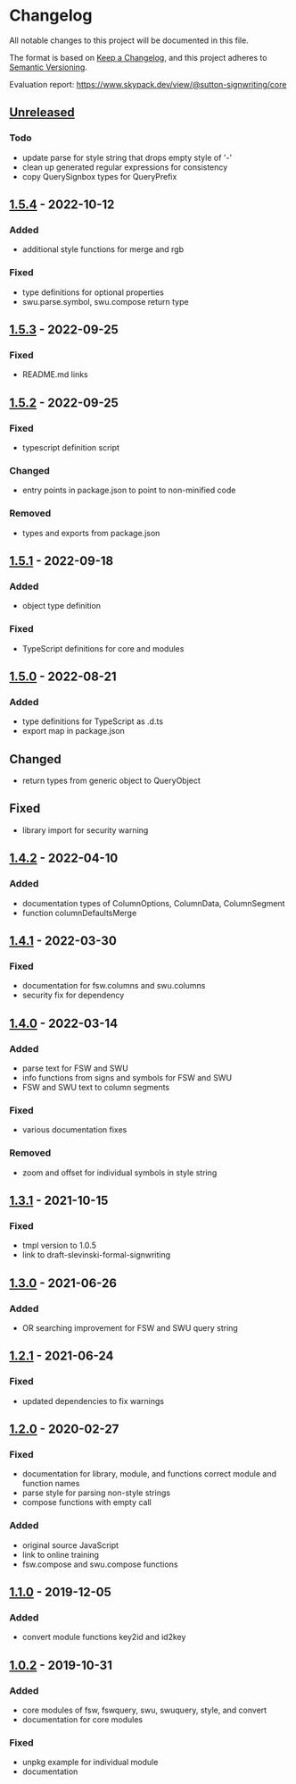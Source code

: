 # Changelog
All notable changes to this project will be documented in this file.

The format is based on [Keep a Changelog](https://keepachangelog.com/en/1.0.0/),
and this project adheres to [Semantic Versioning](https://semver.org/spec/v2.0.0.html).

Evaluation report: https://www.skypack.dev/view/@sutton-signwriting/core

## [Unreleased]
### Todo
- update parse for style string that drops empty style of '-'
- clean up generated regular expressions for consistency
- copy QuerySignbox types for QueryPrefix

## [1.5.4] - 2022-10-12
### Added
- additional style functions for merge and rgb

### Fixed
- type definitions for optional properties
- swu.parse.symbol, swu.compose return type

## [1.5.3] - 2022-09-25
### Fixed
- README.md links

## [1.5.2] - 2022-09-25
### Fixed
- typescript definition script

### Changed
- entry points in package.json to point to non-minified code

### Removed
- types and exports from package.json

## [1.5.1] - 2022-09-18
### Added
- object type definition

### Fixed
- TypeScript definitions for core and modules

## [1.5.0] - 2022-08-21
### Added
- type definitions for TypeScript as .d.ts
- export map in package.json

## Changed
- return types from generic object to QueryObject

## Fixed
- library import for security warning

## [1.4.2] - 2022-04-10
### Added
- documentation types of ColumnOptions, ColumnData, ColumnSegment
- function columnDefaultsMerge

## [1.4.1] - 2022-03-30
### Fixed
- documentation for fsw.columns and swu.columns
- security fix for dependency

## [1.4.0] - 2022-03-14
### Added
- parse text for FSW and SWU
- info functions from signs and symbols for FSW and SWU
- FSW and SWU text to column segments

### Fixed
- various documentation fixes

### Removed
- zoom and offset for individual symbols in style string

## [1.3.1] - 2021-10-15
### Fixed
- tmpl version to 1.0.5
- link to draft-slevinski-formal-signwriting

## [1.3.0] - 2021-06-26
### Added
- OR searching improvement for FSW and SWU query string

## [1.2.1] - 2021-06-24
### Fixed
- updated dependencies to fix warnings

## [1.2.0] - 2020-02-27
### Fixed
- documentation for library, module, and functions
correct module and function names
- parse style for parsing non-style strings
- compose functions with empty call
### Added
- original source JavaScript
- link to online training
- fsw.compose and swu.compose functions

## [1.1.0] - 2019-12-05
### Added
- convert module functions key2id and id2key

## [1.0.2] - 2019-10-31
### Added
- core modules of fsw, fswquery, swu, swuquery, style, and convert
- documentation for core modules

### Fixed
- unpkg example for individual module
- documentation


[Unreleased]: https://github.com/sutton-signwriting/core/compare/v1.5.4...HEAD
[1.5.4]: https://github.com/sutton-signwriting/core/releases/tag/v1.5.4
[1.5.3]: https://github.com/sutton-signwriting/core/releases/tag/v1.5.3
[1.5.2]: https://github.com/sutton-signwriting/core/releases/tag/v1.5.2
[1.5.1]: https://github.com/sutton-signwriting/core/releases/tag/v1.5.1
[1.5.0]: https://github.com/sutton-signwriting/core/releases/tag/v1.5.0
[1.4.2]: https://github.com/sutton-signwriting/core/releases/tag/v1.4.2
[1.4.1]: https://github.com/sutton-signwriting/core/releases/tag/v1.4.1
[1.4.0]: https://github.com/sutton-signwriting/core/releases/tag/v1.4.0
[1.3.1]: https://github.com/sutton-signwriting/core/releases/tag/v1.3.1
[1.3.0]: https://github.com/sutton-signwriting/core/releases/tag/v1.3.0
[1.2.1]: https://github.com/sutton-signwriting/core/releases/tag/v1.2.1
[1.2.0]: https://github.com/sutton-signwriting/core/releases/tag/v1.2.0
[1.1.0]: https://github.com/sutton-signwriting/core/releases/tag/v1.1.0
[1.0.2]: https://github.com/sutton-signwriting/core/releases/tag/v1.0.2
